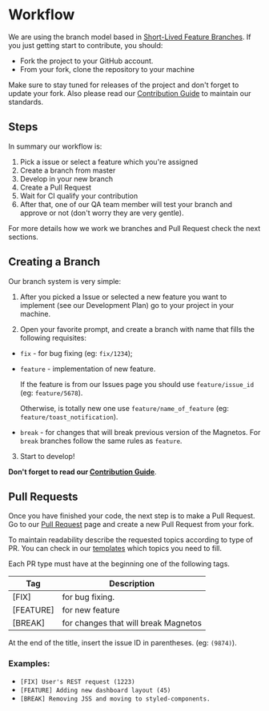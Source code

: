 
# Workflow

We are using the branch model based in [Short-Lived Feature Branches](https://trunkbaseddevelopment.com/short-lived-feature-branches/). If you just getting start to contribute, you should:

- Fork the project to your GitHub account. 
- From your fork, clone the repository to your machine

Make sure to stay tuned for releases of the project and don't forget to update your fork. Also please read our [Contribution Guide](https://github.com/tobiasbu/magnetos/blob/master/docs/CONTRIBUTING.MD) to maintain our standards.

## Steps

In summary our workflow is: 

1. Pick a issue or select a feature which you're assigned
2. Create a branch from master
3. Develop in your new branch
4. Create a Pull Request
5. Wait for CI qualify your contribution
6. After that, one of our QA team member will test your branch and approve or not (don't worry they are very gentle).

For more details how we work we branches and Pull Request check the next sections.

## Creating a Branch

Our branch system is very simple:

1. After you picked a Issue or selected a new feature you want to implement (see our Development Plan) go to your project in your machine.

2. Open your favorite prompt, and create a branch with name that fills the following requisites: 

- `fix` - for bug fixing (eg: `fix/1234`);

- `feature` - implementation of new feature. 

    If the feature is from our Issues page you should use `feature/issue_id` (eg: `feature/5678`).

    Otherwise, is totally new one use `feature/name_of_feature` (eg: `feature/toast_notification`).

- `break` - for changes that will break previous version of the Magnetos.
    For `break` branches follow the same rules as `feature`.

3. Start to develop!

**Don't forget to read our [Contribution Guide](https://github.com/tobiasbu/magnetos/blob/master/docs/CONTRIBUTING.MD)**.

## Pull Requests

Once you have finished your code, the next step is to make a Pull Request. Go to our [Pull Request](https://github.com/tobiasbu/magnetos/pulls) page and create a new Pull Request from your fork.

To maintain readability describe the requested topics according to type of PR. You can check in our [templates](https://github.com/tobiasbu/magnetos/tree/master/.github/ISSUE_TEMPLATE) which topics you need to fill.

Each PR type must have at the beginning one of the following tags.

Tag | Description
--- | --- 
[FIX] | for bug fixing. 
[FEATURE]  | for new feature 
[BREAK] | for changes that will break Magnetos

At the end of the title, insert the issue ID in parentheses. (eg: `(9874)`).

### Examples:

- `[FIX] User's REST request (1223)`
- `[FEATURE] Adding new dashboard layout (45)`
- `[BREAK] Removing JSS and moving to styled-components.`